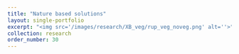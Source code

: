 ```yaml
---
title: "Nature based solutions"
layout: single-portfolio
excerpt: "<img src='/images/research/XB_veg/rup_veg_noveg.png' alt=''>"
collection: research
order_number: 30
---
```


